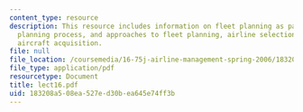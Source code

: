 ```yaml
---
content_type: resource
description: This resource includes information on fleet planning as part of strategic
  planning process, and approaches to fleet planning, airline selection criteria for
  aircraft acquisition.
file: null
file_location: /coursemedia/16-75j-airline-management-spring-2006/183208a508ea527ed30bea645e74ff3b_lect16.pdf
file_type: application/pdf
resourcetype: Document
title: lect16.pdf
uid: 183208a5-08ea-527e-d30b-ea645e74ff3b
---
```

